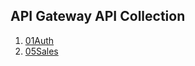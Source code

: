 ## API Gateway API Collection



1. [01Auth](https://github.com/pandit-abhishek1/zoopsedocs/blob/main/backend/01Gateway/03AuthServices.md/01basic.md)
2. [05Sales](https://github.com/pandit-abhishek1/zoopsedocs/blob/main/backend/01Gateway/03AuthServices.md/02.md)


